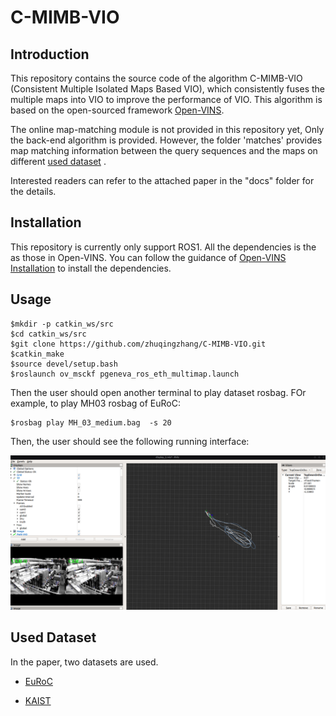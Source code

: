# C-MIMB-VIO

## Introduction

This repository contains the source code of the algorithm C-MIMB-VIO (Consistent Multiple Isolated Maps Based VIO), which consistently fuses the multiple maps into VIO to improve the performance of VIO. This algorithm is based on the open-sourced framework [Open-VINS](https://github.com/rpng/open_vins).



The online map-matching module is not provided in this repository yet, Only the back-end algorithm is provided. However, the folder 'matches' provides map matching information between the query sequences and the maps on  different [used dataset](#dataset) . 

Interested readers can refer to the attached paper in the "docs" folder for the details.



## Installation
This repository is currently only support ROS1. All the dependencies is the as those in Open-VINS. You can follow the guidance of [Open-VINS Installation](https://docs.openvins.com/gs-installing.html) to install the dependencies.


## Usage

```
$mkdir -p catkin_ws/src
$cd catkin_ws/src
$git clone https://github.com/zhuqingzhang/C-MIMB-VIO.git
$catkin_make
$source devel/setup.bash
$roslaunch ov_msckf pgeneva_ros_eth_multimap.launch
```

Then the user should open another terminal to play dataset rosbag. FOr example, to play MH03 rosbag of EuRoC:

```
$rosbag play MH_03_medium.bag  -s 20
```

Then, the user should see the following running interface:

![image](https://github.com/zhuqingzhang/C-MIMB-VIO/blob/main/docs/demo.png)




## <span id="dataset">Used Dataset</span>

In the paper, two datasets are used.

- [EuRoC](https://projects.asl.ethz.ch/datasets/doku.php?id=kmavvisualinertialdatasets)

- [KAIST](https://sites.google.com/view/complex-urban-dataset)


